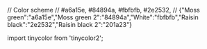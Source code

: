 // Color scheme
// #a6a15e, #84894a, #fbfbfb, #2e2532,
// {"Moss green":"a6a15e","Moss green 2":"84894a","White":"fbfbfb","Raisin black":"2e2532","Raisin black 2":"201a23"}

import tinycolor from 'tinycolor2';
